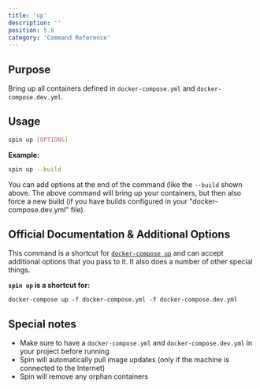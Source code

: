 ```yaml
---
title: 'up'
description: ''
position: 5.8
category: 'Command Reference'
---
```

## Purpose
Bring up all containers defined in `docker-compose.yml` and `docker-compose.dev.yml`.

## Usage
```bash
spin up [OPTIONS]
```
**Example:**
```bash
spin up --build
```
You can add options at the end of the command (like the `--build` shown above. The above command will bring up your containers, but then also force a new build (if you have builds configured in your "docker-compose.dev.yml" file).

## Official Documentation & Additional Options
This command is a shortcut for [`docker-compose up`](https://docs.docker.com/compose/reference/up/) and can accept additional options that you pass to it. It also does a number of other special things.

**`spin up` is a shortcut for:**
```
docker-compose up -f docker-compose.yml -f docker-compose.dev.yml
```

## Special notes
* Make sure to have a `docker-compose.yml` and `docker-compose.dev.yml` in your project before running
* Spin will automatically pull image updates (only if the machine is connected to the Internet)
* Spin will remove any orphan containers